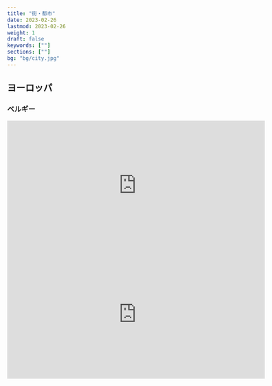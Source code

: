 ```yaml
---
title: "街・都市"
date: 2023-02-26
lastmod: 2023-02-26
weight: 1
draft: false
keywords: [""]
sections: [""]
bg: "bg/city.jpg"
---
```



## ヨーロッパ
### ベルギー

<div class="googlemap-if">
<iframe src="https://www.google.com/maps/embed?pb=!4v1677761916748!6m8!1m7!1sKDRi1PoN6-vxZ2XpSDLqhw!2m2!1d51.22130769320599!2d4.399618062752674!3f147.71044708051744!4f12.321985894969984!5f0.7820865974627469" width="600" height="300" style="border:0;" allowfullscreen="" loading="lazy" referrerpolicy="no-referrer-when-downgrade"></iframe>
<iframe src="https://www.google.com/maps/embed?pb=!4v1677857091278!6m8!1m7!1srn2V1IvZ6WEyEXfdjrA3ZQ!2m2!1d51.0546813775164!2d3.725741509646077!3f234.94145450907692!4f17.35743115053279!5f1.448629766368791" width="600" height="300" style="border:0;" allowfullscreen="" loading="lazy" referrerpolicy="no-referrer-when-downgrade"></iframe>
</div>